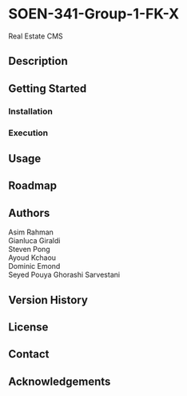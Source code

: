 # SOEN-341-Group-1-FK-X

Real Estate CMS
## Description

## Getting Started

### Installation

### Execution

## Usage

## Roadmap

## Authors

Asim Rahman <br />
Gianluca Giraldi <br />
Steven Pong <br />
Ayoud Kchaou <br />
Dominic Emond <br />
Seyed Pouya Ghorashi Sarvestani <br />

## Version History

## License

## Contact

## Acknowledgements
